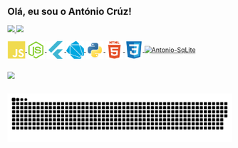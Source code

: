 ## Olá, eu sou o António Crúz!

<div>
<a href="https://github.com/antoniocruz-tiodev">
<img height="180em" src="https://github-readme-stats.vercel.app/api?username=antoniocruz-tiodev&theme=blue-green&show_icons=true"/>
<img height="150em" src="https://github-readme-stats.vercel.app/api/top-langs/?username=antoniocruz-tiodev&layout=compact&langs_count=16&theme=blue-green"/>
</div>

<div style="display: inline_block"><br>
  <img align="center" alt="Antonio-Js" heigth="30" width="40" src="https://raw.githubusercontent.com/devicons/devicon/master/icons/javascript/javascript-plain.svg">
  <img align="center" alt="Antonio-Nodejs" heigth="30" width="40" src="https://raw.githubusercontent.com/devicons/devicon/master/icons/nodejs/nodejs-original.svg">
  <img align="center" alt="Antonio-Flutter" heigth="30" width="40" src="https://raw.githubusercontent.com/devicons/devicon/master/icons/flutter/flutter-plain.svg">
  <img align="center" alt="Antonio-Dart" heigth="30" width="40" src="https://raw.githubusercontent.com/devicons/devicon/master/icons/dart/dart-plain.svg">
  <img align="center" alt="Antonio-Python" heigth="30" width="40" src="https://raw.githubusercontent.com/devicons/devicon/master/icons/python/python-original.svg">
  <img align="center" alt="Antonio-HTML" heigth="30" width="40" src="https://raw.githubusercontent.com/devicons/devicon/master/icons/html5/html5-plain-wordmark.svg">
  <img align="center" alt="Antonio-CSS" heigth="30" width="40" src="https://raw.githubusercontent.com/devicons/devicon/master/icons/css3/css3-original.svg">
    <img align="center" alt="Antonio-SqLite" heigth="30" width="40" src="https://cdn.jsdelivr.net/gh/devicons/devicon/icons/sqlite/sqlite-original.svg" />
        
</div>
  
##
  
<div>
  <a href="https://www.youtube.com/channel/UC_kw02zxqLpAxL9IJG8w4wQ" target-"_blank"> <img src="https://img.shields.io/badge/YouTube-FF0000?style=for-the-badge&logo=youtube&logoColor=white" target="_blank"></a>
</div>
  
##
  
![Snake animation](https://github.com/antoniocruz-tiodev/antoniocruz/blob/output/github-contribution-grid-snake.svg)
